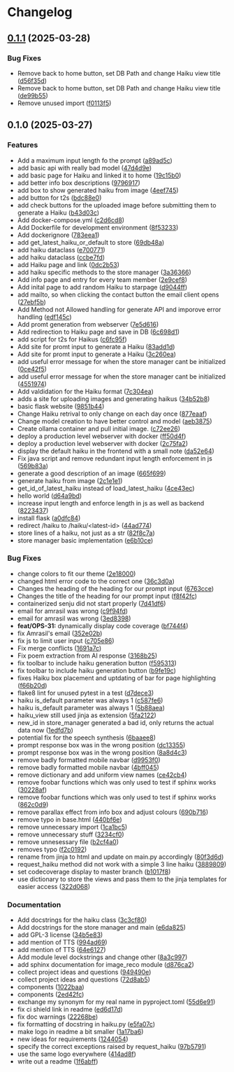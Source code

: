 # Changelog

## [0.1.1](https://github.com/senju1337/senju/compare/v0.1.0...v0.1.1) (2025-03-28)


### Bug Fixes

* Remove back to home button, set DB Path and change Haiku view title ([d56f35d](https://github.com/senju1337/senju/commit/d56f35d80bbfea6499a120ca71397b18eb5ef7b6))
* Remove back to home button, set DB Path and change Haiku view title ([de99b55](https://github.com/senju1337/senju/commit/de99b552a40b7d1738ce478c89dc3f4e50383f08))
* Remove unused import ([f0113f5](https://github.com/senju1337/senju/commit/f0113f5d5dd91c1c1cc6632ec95dc7f3e9cdd3eb))

## 0.1.0 (2025-03-27)


### Features

* Add a maximum input length fo the prompt ([a89ad5c](https://github.com/senju1337/senju/commit/a89ad5cba927017d60b37213f002d937632012ba))
* add basic api with really bad model ([47d4d9e](https://github.com/senju1337/senju/commit/47d4d9e4b949e4145ca01a5f724848202f4dff97))
* add basic page for Haiku and linked it to home ([19c15b0](https://github.com/senju1337/senju/commit/19c15b0cb70ffc370acc69b8cec1493d5fc45db5))
* add better info box descriptions ([9796917](https://github.com/senju1337/senju/commit/979691748983d7b9e2e79725233f1615c9588c01))
* add box to show generated haiku from image ([4eef745](https://github.com/senju1337/senju/commit/4eef7457647139ca0d8cce151b605b73cc81835b))
* add button for t2s ([bdc88e0](https://github.com/senju1337/senju/commit/bdc88e0644ebc657a716643b093c4cb2491b76dd))
* add check buttons for the uploaded image before submitting them to generate a Haiku ([b43d03c](https://github.com/senju1337/senju/commit/b43d03c35c81292acfd43762ff50f8707c9905e8))
* Add docker-compose.yml ([c2d6cd8](https://github.com/senju1337/senju/commit/c2d6cd822a0bc729954b1d486be993090936724e))
* Add Dockerfile for development environment ([8f53233](https://github.com/senju1337/senju/commit/8f53233d280f1e49200e86321fdfbd6dbf8c6ed9))
* Add dockerignore ([783eea1](https://github.com/senju1337/senju/commit/783eea121c6a295625d59cff7f9a3b5dae7e26d9))
* add get_latest_haiku_or_default to store ([69db48a](https://github.com/senju1337/senju/commit/69db48af8bb18e4e83a3adebea40d5d2ed66581c))
* add haiku dataclass ([e700771](https://github.com/senju1337/senju/commit/e700771c53b0ee51a59cda795219a6139b61f952))
* add haiku dataclass ([ccbe7fd](https://github.com/senju1337/senju/commit/ccbe7fd51b599d6db684ad9559906056c8ba5106))
* add Haiku page and link ([0dc2b53](https://github.com/senju1337/senju/commit/0dc2b535793b9010c8b75c49c950b3e5efe51772))
* add haiku specific methods to the store manager ([3a36366](https://github.com/senju1337/senju/commit/3a3636686520adb85270ff015802c17b13f153af))
* Add info page and entry for every team member ([2e9cef8](https://github.com/senju1337/senju/commit/2e9cef8e2c2d59390955c71b8ae5418f5505b560))
* Add inital page to add random Haiku to starpage ([d9044ff](https://github.com/senju1337/senju/commit/d9044ff53e33326ffaec32042a2a8aca7cbbd92c))
* add mailto, so when clicking the contact button the email client opens ([27ebf5b](https://github.com/senju1337/senju/commit/27ebf5b2b64f0f44634b3724210bb110ec664fe1))
* Add Method not Allowed handling for generate API and imporove error handling ([edf145c](https://github.com/senju1337/senju/commit/edf145c8de3067a6b11e3e5b724e81849d5c1ed5))
* Add promt generation from webserver ([7e5d616](https://github.com/senju1337/senju/commit/7e5d61663aa10e38008680c14dcfb47c00fd97dd))
* Add redirection to Haiku page and save in DB ([6c698d1](https://github.com/senju1337/senju/commit/6c698d15287be56b234226ffae7c658e8a8c54fd))
* add script for t2s for Haikus ([c6fc95f](https://github.com/senju1337/senju/commit/c6fc95f69cd41aa5b43fbc84c51946aaf40c4e85))
* Add site for promt input to generate a Haiku ([83add1d](https://github.com/senju1337/senju/commit/83add1d0a3f4d995bca8fa7fa51734a384077bcc))
* Add site for promt input to generate a Haiku ([3c260ea](https://github.com/senju1337/senju/commit/3c260ea0043c8263f2b25ab3b66b72a2b5d78e8f))
* add useful error message for when the store manager cant be initialized ([0ce42f5](https://github.com/senju1337/senju/commit/0ce42f595c66b53a9a51f09c8562efd2719f2bef))
* add useful error message for when the store manager cant be initialized ([4551974](https://github.com/senju1337/senju/commit/45519743bd8fefff9b3af86090f9b583b5d7d07c))
* Add valdidation for the Haiku format ([7c304ea](https://github.com/senju1337/senju/commit/7c304eaa3cfd8a8390a280076bce866e3150c911))
* adds a site for uploading images and generating haikus ([34b52b8](https://github.com/senju1337/senju/commit/34b52b886610856654000271a3db778b2aaf8f72))
* basic flask website ([9851b44](https://github.com/senju1337/senju/commit/9851b4468556f0c042a5518033db0008c0303381))
* Change Haiku retrival to only change on each day once ([877eaaf](https://github.com/senju1337/senju/commit/877eaafbaffd19653c443bb69651f86f9b6febf9))
* Change model creation to have better control and model ([aeb3875](https://github.com/senju1337/senju/commit/aeb387556415249deeac6ac5f084c78414a5b19b))
* Create ollama container and pull initial image. ([c72ee26](https://github.com/senju1337/senju/commit/c72ee2617ed6725ad0b373f4c15b848ef6307bac))
* deploy a production level webserver with docker ([ff50d4f](https://github.com/senju1337/senju/commit/ff50d4f5bb641ead5dcf95e684bfcd1344a257be))
* deploy a production level webserver with docker ([2c75fa2](https://github.com/senju1337/senju/commit/2c75fa26a78ec4d1fa5ca6d4ac2dd21750b9b8c0))
* display the default haiku in the frontend with a small note ([da52e64](https://github.com/senju1337/senju/commit/da52e643a75155fe3080d1c2d0a49b1d96b734dc))
* Fix java script and remove redundant input length enforcement in js ([569b83a](https://github.com/senju1337/senju/commit/569b83a647f1814089ee507260f1d357762c517d))
* generate a good description of an image ([665f699](https://github.com/senju1337/senju/commit/665f69987bbe02c62574170e04c6d7a95ef98ecb))
* generate haiku from image ([2c1e1e1](https://github.com/senju1337/senju/commit/2c1e1e1488f99fb7ad3e9e6ce88ee1ca24425d2b))
* get_id_of_latest_haiku instead of load_latest_haiku ([4ce43ec](https://github.com/senju1337/senju/commit/4ce43ec54df110f40387488fd4dee48c40c9e32e))
* hello world ([d64a9bd](https://github.com/senju1337/senju/commit/d64a9bd76d9b718cb4914432e4ad72314252a438))
* increase input length and enforce length in js as well as backend ([8223437](https://github.com/senju1337/senju/commit/8223437f9ea4009f85be6c9da65180f40ea3297e))
* install flask ([a0dfc84](https://github.com/senju1337/senju/commit/a0dfc84aea5f882f4457715521e4133e5a92bbe2))
* redirect /haiku to /haiku/&lt;latest-id&gt; ([44ad774](https://github.com/senju1337/senju/commit/44ad774ada0905857bbd20d675cba77b1ff7f6e9))
* store lines of a haiku, not just as a str ([82f8c7a](https://github.com/senju1337/senju/commit/82f8c7a721a0d7c1f992cdecdb0a00c6d18573b2))
* store manager basic implementation ([e6b10ce](https://github.com/senju1337/senju/commit/e6b10ce96e98602860b84e37033581d1bede0282))


### Bug Fixes

* change colors to fit our theme ([2e18000](https://github.com/senju1337/senju/commit/2e1800027c1c6f9ef57f0c99f41ddf0f8dc22bb2))
* changed html error code to the correct one ([36c3d0a](https://github.com/senju1337/senju/commit/36c3d0a83fb8fe924492204d97528d6292ced672))
* Changes the heading of the heading for our prompt input ([6763cce](https://github.com/senju1337/senju/commit/6763cce0258d6d3772795288a9b716c50c259c89))
* Changes the title of the heading for our prompt input ([f8f42fc](https://github.com/senju1337/senju/commit/f8f42fc0eed03b20d45c071f6be28eefd26467b5))
* containerized senju did not start properly ([7d41df6](https://github.com/senju1337/senju/commit/7d41df6976703a2b676b2dc5ffa4795e1e1304cc))
* email for amrasil was wrong ([c9f94fd](https://github.com/senju1337/senju/commit/c9f94fda31c26e0cf106aae035543d9ea38807e5))
* email for amrasil was wrong ([3ed8398](https://github.com/senju1337/senju/commit/3ed8398042e47a3387abd52d874cab92fffc8181))
* **feat/OPS-31:** dynamically display code coverage ([bf744f4](https://github.com/senju1337/senju/commit/bf744f40f3b831fd99ee0a298948f333fdb9e3f0))
* fix Amrasil's email ([352e02b](https://github.com/senju1337/senju/commit/352e02bb3b54c8b15a489e033a2bda379c7b52d6))
* fix js to limit user input ([c705e86](https://github.com/senju1337/senju/commit/c705e863d144d6f9a7ed5cdccb0d536d56490ed0))
* Fix merge conflicts ([1691a7c](https://github.com/senju1337/senju/commit/1691a7c04bd1259a3e6c2ca43660d2ca6d946f9f))
* Fix poem extraction from AI response ([3168b25](https://github.com/senju1337/senju/commit/3168b250e03a88e81cb7d05fb4ac55b0e72e8b8d))
* fix toolbar to include haiku generation button ([f595313](https://github.com/senju1337/senju/commit/f595313f3347796aea65836138bda3e95521f51e))
* fix toolbar to include haiku generation button ([b9fe19c](https://github.com/senju1337/senju/commit/b9fe19cf2d75eba42fad5cca847fefe33df9b7c1))
* fixes Haiku box placement and uptdating of bar for page highlighting ([f66b20d](https://github.com/senju1337/senju/commit/f66b20d1e9259b8662de3cb6fdac1deefc286fdf))
* flake8 lint for unused pytest in a test ([d7dece3](https://github.com/senju1337/senju/commit/d7dece3424d3c803f6dab58ed74c1fef7dccbdf2))
* haiku is_default parameter was always 1 ([c587fe6](https://github.com/senju1337/senju/commit/c587fe6c3c2354fcbcd414cf5537ed8ceede75ab))
* haiku is_default parameter was always 1 ([5b88aea](https://github.com/senju1337/senju/commit/5b88aeacb9be33937b9c612e18abed457aecdb91))
* haiku_view still used jinja as extension ([5fa2122](https://github.com/senju1337/senju/commit/5fa212297296479f07dc1b602b9d64dd96fc8993))
* new_id in store_manager generated a bad id, only returns the actual data now ([1edfd7b](https://github.com/senju1337/senju/commit/1edfd7b0f5a84317b615a1b24571deb8601bdf9a))
* potential fix for the speech synthesis ([6baaee8](https://github.com/senju1337/senju/commit/6baaee8d9a160a40434c89d0148cbcac73bc238e))
* prompt response box was in the wrong position ([dc13355](https://github.com/senju1337/senju/commit/dc133551ec33aa607125c7341a3f1f7852a6d14d))
* prompt response box was in the wrong position ([8a8d4c3](https://github.com/senju1337/senju/commit/8a8d4c3060bd55feaf3d328a84ce59e58bf7834b))
* remove badly formatted mobile navbar ([d9953f0](https://github.com/senju1337/senju/commit/d9953f061e2a04e6d975ffe22c7773b4ae2e0708))
* remove badly formatted mobile navbar ([4bff045](https://github.com/senju1337/senju/commit/4bff045e6b1238a4325bba85d39af0a3f81f298f))
* remove dictionary and add uniform view names ([ce42cb4](https://github.com/senju1337/senju/commit/ce42cb4eea39a98c01554f12498ef87998261790))
* remove foobar functions which was only used to test if sphinx works ([30228af](https://github.com/senju1337/senju/commit/30228afa0cb4ce171d220262b0035651221df5e1))
* remove foobar functions which was only used to test if sphinx works ([862c0d9](https://github.com/senju1337/senju/commit/862c0d915c94a0906c3e9048ca4808dfc88ebde0))
* remove parallax effect from info box and adjust colours ([690b716](https://github.com/senju1337/senju/commit/690b716562f6e1d2e4f090a1e10ba17e8da8a335))
* remove typo in base.html ([440bf6e](https://github.com/senju1337/senju/commit/440bf6eacb44fc0c1f92660bfaa28852f3d496ca))
* remove unnecessary import ([1ca1bc5](https://github.com/senju1337/senju/commit/1ca1bc525b882f29a8507f0c7a2b769c72cb600f))
* remove unnecessary stuff ([3234cf0](https://github.com/senju1337/senju/commit/3234cf0e6b29a8771a4b60f317ecabcb1a0cf3b1))
* remove unnesessary file ([b2cf4a0](https://github.com/senju1337/senju/commit/b2cf4a0a722a6dc7810a7db864769b6d3e34eced))
* removes typo ([f2c0192](https://github.com/senju1337/senju/commit/f2c01926da0ecac2fc919b5aaf38dbad44764677))
* rename from jinja to html and update on main.py accordingly ([80f3d6d](https://github.com/senju1337/senju/commit/80f3d6d9a9a425bbc4fb849113d7bb66723f5935))
* request_haiku method did not work with a simple 3 line haiku ([3889809](https://github.com/senju1337/senju/commit/3889809d07cc7a53bf2a71ce8583a2258a18e546))
* set codecoverage display to master branch ([b1017f8](https://github.com/senju1337/senju/commit/b1017f877d626edbb90ff867ed7e246185fd5889))
* use dictionary to store the views and pass them to the jinja templates for easier access ([322d068](https://github.com/senju1337/senju/commit/322d0684a17813714dfaeae5ef4f516fcb791425))


### Documentation

* Add docstrings for the haiku class ([3c3cf80](https://github.com/senju1337/senju/commit/3c3cf80aaf0c06f8102838a94cbe1d7d4eae78a5))
* Add docstrings for the store manager and main ([e6da825](https://github.com/senju1337/senju/commit/e6da82595ab1569f922eae6d5791ba89b8e79a3b))
* add GPL-3 license ([34b5e83](https://github.com/senju1337/senju/commit/34b5e8339efffbfedafa375f1726223e3b05ae7a))
* add mention of TTS ([994ad69](https://github.com/senju1337/senju/commit/994ad694eccc6dcdb23c70806880f1469f041698))
* add mention of TTS ([64e6127](https://github.com/senju1337/senju/commit/64e6127398cdd40e10dc2bd419d101068b980a35))
* Add module level dockstrings and change other ([8a3c997](https://github.com/senju1337/senju/commit/8a3c997cf7914944d0f241c456402765ba6382b3))
* add sphinx documentation for image_reco module ([d876ca2](https://github.com/senju1337/senju/commit/d876ca230134a8df78c00ff2c1d4316a71bfabea))
* collect project ideas and questions ([949490e](https://github.com/senju1337/senju/commit/949490e6724376b6030452873d1979ece451fb20))
* collect project ideas and questions ([72d8ab5](https://github.com/senju1337/senju/commit/72d8ab526fc9ca186ce805ca47838742143a458b))
* components ([1022baa](https://github.com/senju1337/senju/commit/1022baa8862d1ae5390e17bcd65fcc25f3dd7aef))
* components ([2ed42fc](https://github.com/senju1337/senju/commit/2ed42fc9a502820d784b3fd694ecae5e257b1b98))
* exchange my synonym for my real name in pyproject.toml ([55d6e91](https://github.com/senju1337/senju/commit/55d6e91a11f563adfa57d95db07cc69a42a16d7b))
* fix ci shield link in readme ([ed6d17d](https://github.com/senju1337/senju/commit/ed6d17de5b71fbb4aa6d834fa6e89299b295a4cd))
* fix doc warnings ([22268be](https://github.com/senju1337/senju/commit/22268beaba6686f1d45fbf424c97f023e1991087))
* fix formatting of docstring in haiku.py ([e5fa07c](https://github.com/senju1337/senju/commit/e5fa07ccc149fedf14f888147bc5ef4bcda487b5))
* make logo in readme a bit smaller ([1a17ba6](https://github.com/senju1337/senju/commit/1a17ba6e7332dcf68c156dbde1611b93e38248a3))
* new ideas for requirements ([1244054](https://github.com/senju1337/senju/commit/12440547649604f71e2fe2c6de0bcb1daf0f9240))
* specify the correct exceptions raised by request_haiku ([97b5791](https://github.com/senju1337/senju/commit/97b57916debe14916b2c48d85eef2560b7f6352d))
* use the same logo everywhere ([414ad8f](https://github.com/senju1337/senju/commit/414ad8f6ea4e381008494ad844ae84022d48fadc))
* write out a readme ([1f6abff](https://github.com/senju1337/senju/commit/1f6abff63b559c35fc03580cfdf27ad4e15a866c))
